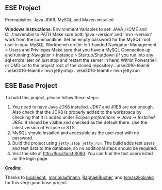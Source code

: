 ESE Project
----------------------------------
Prerequisites: Java JDK8, MySQL and Maven installed

**Windows Instructions:**
Environment Variables to set: JAVA_HOME and C:\..\maven\bin to PATH
Make sure both 'java -version' and 'mvn -version' work from the commandline.
Set an empty password for the MySQL root user in your MySQL Workbench on the left-handed Navigator: Management > Users and Privileges
Make sure that you have a MySQL Connection up and running: Navigator > Instance > Startup/Shutdown (if you run into any sql errors later on just stop and restart the server in here)
Within Powershell or CMD cd to the project root of the cloned repository \..\ese2016-team6\
\..\ese2016-team6> mvn jetty:stop
\..\ese2016-team6> mvn jetty:run


ESE Base Project
----------------------------------
To build this project, please follow these steps:

1. You need to have Java JDK8 installed. JDK7 and JRE8 are *not* enough. Also check that the JDK8 is properly added to the workspace by checking that it is added under *Eclipse preferences -> Java -> Installed JREs*. It should be visible and checked as the default there. Use the latest version of Eclipse or STS.
2. MySQL should installed and accessible as the user *root* with no password.
3. Build the project using `jetty:stop jetty:run`. The build adds test users and test data to the database, so no additional steps should be required.
4. Visit the site at [http://localhost:8080](http://localhost:8080). You can find the test users listed on the login page.


**Credits:**

Thanks to [lucaliechti](https://github.com/lucaliechti), [mariokaufmann](https://github.com/mariokaufmann), [RaphaelBucher](https://github.com/RaphaelBucher), and [tomaszkolonko](https://github.com/tomaszkolonko) for this very good base project. 
